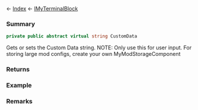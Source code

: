 ← [Index](Api-Index) ← [IMyTerminalBlock](Sandbox.ModAPI.Ingame.IMyTerminalBlock)

### Summary

```csharp
private public abstract virtual string CustomData
```

Gets or sets the Custom Data string. NOTE: Only use this for user input. For storing large mod configs, create your own MyModStorageComponent

### Returns

### Example

### Remarks

